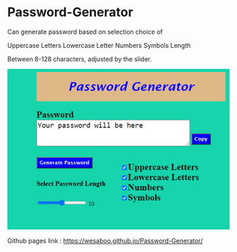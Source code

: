 # Password-Generator

Can generate password based on selection choice of

Uppercase Letters
Lowercase Letter
Numbers
Symbols
Length

Between 8-128 characters, adjusted by the slider.

![Screenshot of Password Generator](/assets/PasswordGenerator.png)

Github pages link : https://wesaboo.github.io/Password-Generator/

